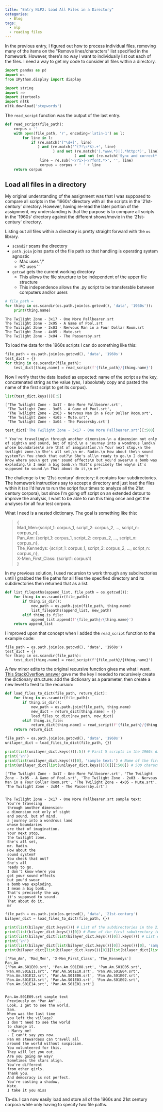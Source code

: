 ```yaml
---
title: "Entry NLP2: Load All Files in a Directory"
categories:
  - Blog
tags:
  - nlp
  - reading files
---
```


In the previous entry, I figured out how to process individual files, removing many of the items on the "Remove lines/characters" list specified in the homework. However, there's no way I want to individually list out each of the files. I need a way to get my code to consider all files within a directory.

```python
import pandas as pd
import os
from IPython.display import display

import string
import re
import itertools
import nltk
nltk.download('stopwords')
```

The `read_script` function was the output of the last entry.

```python
def read_script(file_path):
    corpus = ''
    with open(file_path, 'r', encoding='latin-1') as l:
        for line in l:
            if (re.match('[^\d+]', line)
               ) and (re.match('^(?!\s*$).+', line)
                      ) and not (re.match('(.*www.*)|(.*http:*)', line)
                                ) and not (re.match('Sync and correct*', line)):
                line = re.sub('</?i>|</?font.*>', '', line)
                corpus = corpus + ' ' + line
    return corpus
```

## Load all files in a directory

My original understanding of the assignment was that I was supposed to compare all scripts in the '1960s' directory with all the scripts in the '21st-century' directory. However, having re-read the later portion of the assignment, my understanding is that the purpose is to compare all scripts in the '1960s' directory against the different shows/movie in the '21st-century' directory.

Listing out all files within a directory is pretty straight forward with the `os` library.

- `scandir` scans the directory
- `path.join` joins parts of the file path so that handling is operating system agnostic
    - Mac uses '/'
    - PC uses '\'
- `getcwd` gets the current working directory
    - This allows the file structure to be independent of the upper file structure
    - This independence allows the .py script to be transferable between computers and/or users

```python
# file_path = 
for thing in os.scandir(os.path.join(os.getcwd(), 'data', '1960s')):
    print(thing.name)
```

    The Twilight Zone - 3x17 - One More Pallbearer.srt
    The Twilight Zone - 3x05 - A Game of Pool.srt
    The Twilight Zone - 2x03 - Nervous Man in a Four Dollar Room.srt
    The Twilight Zone - 4x05 - Mute.srt
    The Twilight Zone - 3x04 - The Passersby.srt

To load the data for the 1960s scripts I can do something like this:

```python
file_path = os.path.join(os.getcwd(), 'data', '1960s')
test_dict = {}
for thing in os.scandir(file_path):
    test_dict[thing.name] = read_script(f'{file_path}/{thing.name}')
```

Now I verify that the data loaded as expected: name of the script as the key, concatenated string as the value (yes, I absolutely copy and pasted the name of the first script to get its corpus).

```python
list(test_dict.keys())[:5]
```

    ['The Twilight Zone - 3x17 - One More Pallbearer.srt',
     'The Twilight Zone - 3x05 - A Game of Pool.srt',
     'The Twilight Zone - 2x03 - Nervous Man in a Four Dollar Room.srt',
     'The Twilight Zone - 4x05 - Mute.srt',
     'The Twilight Zone - 3x04 - The Passersby.srt']

```python
test_dict['The Twilight Zone - 3x17 - One More Pallbearer.srt'][:500]
```

    " You're traveling\n through another dimension-\n a dimension not only of sight\n and sound, but of mind,\n a journey into a wondrous land\n whose boundaries\n are that of imagination.\n Your next stop,\n the twilight zone.\n She's all set,\n mr. Radin.\n How about the\n sound system?\n You check that out?\n She's all\n ready to go.\n I don't know where you\n got your sound effects\n but you'd swear\n a bomb was exploding.\n I mean a big bomb.\n That's precisely the way\n it's supposed to sound.\n That about do it,\n mr"

The challenge is the '21st-century' directory: it contains four subdirectories. The homework instructions say to accept a directory and just load the files within it (so I'd have to run the script four times to analyze all the 21st century corpora), but since I'm going off script on an extended detour to improve the analysis, I want to be able to run this thing once and get the analyses for all four test corpora.

What I need is a nested dictionary. The goal is something like this:
>{</br>
>Mad_Men:{script_1: corpus_1, script_2: corpus_2, ..., script_n: corpus_n},</br>
>Pan_Am: {script_1: corpus_1, script_2: corpus_2, ..., script_n: corpus_n},</br>
The_Kennedys: {script_1: corpus_1, script_2: corpus_2, ..., script_n: corpus_n},</br>
X-Men_First_Class: {script1: corpus1}</br>
>}

In my previous solution, I used recursion to work through any subdirectories until I grabbed the file paths for all files the specified directory and its subdirectories then returned that as a list.

```python
def list_filepaths(append_list, file_path = os.getcwd()):
    for thing in os.scandir(file_path):
        if thing.is_dir():
            new_path = os.path.join(file_path, thing.name)
            list_filepaths(append_list, new_path)
        elif thing.is_file:
            append_list.append(f'{file_path}/{thing.name}')
    return append_list
```

I improved upon that concept when I added the `read_script` function to the example code:

```
file_path = os.path.join(os.getcwd(), 'data', '1960s')
test_dict = {}
for thing in os.scandir(file_path):
    test_dict[thing.name] = read_script(f'{file_path}/{thing.name}')
```

A few minor edits to the original recursive function gives me what I want. [This StackOverflow answer](https://stackoverflow.com/a/48382262) gave me the key I needed to recursively create the dictionary structure: add the dictionary as a parameter, then create a new level to feed to the recursion:

```python
def load_files_to_dict(file_path, return_dict):    
    for thing in os.scandir(file_path):
        if thing.is_dir():
            new_path = os.path.join(file_path, thing.name)
            new_dict = return_dict[thing.name] = {}
            load_files_to_dict(new_path, new_dict)
        elif thing.is_file:
            return_dict[thing.name] = read_script(f'{file_path}/{thing.name}')
    return return_dict
```

```python
file_path = os.path.join(os.getcwd(), 'data', '1960s')
unilayer_dict = load_files_to_dict(file_path, {})
```

```python
print(list(unilayer_dict.keys())[:5]) # First 5 scripts in the 1960s directory
print('\n')
print(list(unilayer_dict.keys())[0], 'sample text:') # Name of the first script in the list
print(unilayer_dict[list(unilayer_dict.keys())[0]][:500]) # 500 character sample of the first script
```

    ['The Twilight Zone - 3x17 - One More Pallbearer.srt', 'The Twilight Zone - 3x05 - A Game of Pool.srt', 'The Twilight Zone - 2x03 - Nervous Man in a Four Dollar Room.srt', 'The Twilight Zone - 4x05 - Mute.srt', 'The Twilight Zone - 3x04 - The Passersby.srt']
    
    
    The Twilight Zone - 3x17 - One More Pallbearer.srt sample text:
     You're traveling
     through another dimension-
     a dimension not only of sight
     and sound, but of mind,
     a journey into a wondrous land
     whose boundaries
     are that of imagination.
     Your next stop,
     the twilight zone.
     She's all set,
     mr. Radin.
     How about the
     sound system?
     You check that out?
     She's all
     ready to go.
     I don't know where you
     got your sound effects
     but you'd swear
     a bomb was exploding.
     I mean a big bomb.
     That's precisely the way
     it's supposed to sound.
     That about do it,
     mr

```python
file_path = os.path.join(os.getcwd(), 'data', '21st-century')
bilayer_dict = load_files_to_dict(file_path, {})
```

```python
print(list(bilayer_dict.keys())) # List of the subdirectories in the 21st-century directory
print(list(bilayer_dict.keys())[0]) # Name of the first subdirectory in the list
print(list(bilayer_dict[list(bilayer_dict.keys())[0]].keys())) # List of the scripts of the first subdirectory within the subdirectory list
print('\n')
print(list(bilayer_dict[list(bilayer_dict.keys())[0]].keys())[0], 'sample text')
print(bilayer_dict[list(bilayer_dict.keys())[0]][list(bilayer_dict[list(bilayer_dict.keys())[0]].keys())[0]][:500]) # 500 character sample of the script
```

    ['Pan_Am', 'Mad_Men', 'X-Men_First_Class', 'The_Kennedys']
    Pan_Am
    ['Pan.Am.S01E09.srt', 'Pan.Am.S01E08.srt', 'Pan.Am.S01E05.srt', 'Pan.Am.S01E11.srt', 'Pan.Am.S01E10.srt', 'Pan.Am.S01E04.srt', 'Pan.Am.S01E12.srt', 'Pan.Am.S01E06.srt', 'Pan.Am.S01E07.srt', 'Pan.Am.S01E13.srt', 'Pan.Am.S01E03.srt', 'Pan.Am.S01E02.srt', 'Pan.Am.S01E14.srt', 'Pan.Am.S01E01.srt']
    
    
    Pan.Am.S01E09.srt sample text
     Previously on "Pan Am"...
     Look, I get to see the world,
     Sam.
     When was the last time
     you left the village?
     I don't need to see the world
     to change it.
     - Marry me!
     - I can't say yes now.
     Pan Am stewardess can travell all
     around the world without suspicion.
     You volunteered for this.
     They will let you out.
     Are you going my way?
     Sometimes the stars align.
     You're different
     from other girls.
     Thank you.
     And democracy is not perfect.
     You're casting a shadow,
     Kate.
     I take it you miss
    
Ta-da. I can now easily load and store all of the 1960s and 21st century corpora while only having to specify two file paths.